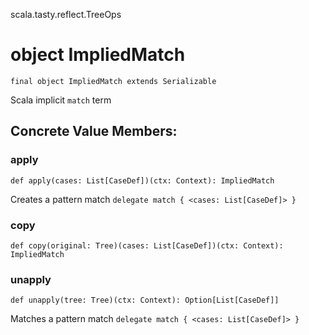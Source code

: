 scala.tasty.reflect.TreeOps
# object ImpliedMatch

<pre><code class="language-scala" >final object ImpliedMatch extends Serializable</pre></code>
Scala implicit `match` term

## Concrete Value Members:
### apply
<pre><code class="language-scala" >def apply(cases: List[CaseDef])(ctx: Context): ImpliedMatch</pre></code>
Creates a pattern match `delegate match { <cases: List[CaseDef]> }`

### copy
<pre><code class="language-scala" >def copy(original: Tree)(cases: List[CaseDef])(ctx: Context): ImpliedMatch</pre></code>

### unapply
<pre><code class="language-scala" >def unapply(tree: Tree)(ctx: Context): Option[List[CaseDef]]</pre></code>
Matches a pattern match `delegate match { <cases: List[CaseDef]> }`

